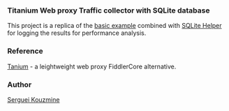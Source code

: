 ### Titanium Web proxy Traffic collector with SQLite database
This project is a replica of the [basic example](https://github.com/justcoding121/Titanium-Web-Proxy/tree/release/Examples/Titanium.Web.Proxy.Examples.Basic) 
combined with [SQLite Helper](http://sh.codeplex.com) for logging the results for performance analysis.

### Reference
[Tanium](https://github.com/justcoding121/Titanium-Web-Proxy) - a leightweight web proxy FiddlerCore alternative.

### Author
[Serguei Kouzmine](kouzmine_serguei@yahoo.com)